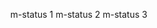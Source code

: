<ul>
    <m-status status="completed">m-status 1</m-status>
    <m-status status="pending">m-status 2</m-status>
    <m-status status="error">m-status 3</m-status>
</ul>